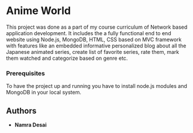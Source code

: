 # Anime World

This project was done as a part of my course curriculum of Network based application development. It includes the a fully functional end to end website using Node.js, MongoDB, HTML, CSS based on MVC framework with features like an embedded informative personalized blog about all the Japanese animated series, create list of favorite series, rate them, mark them watched and categorize based on genre etc.

### Prerequisites

To have the project up and running you have to install node.js modules and MongoDB in your local system.

## Authors

* **Namra Desai**

